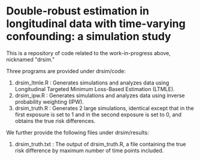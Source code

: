 # Double-robust estimation in longitudinal data with time-varying confounding: a simulation study

This is a repository of code related to the work-in-progress above, nicknamed "drsim."  

Three programs are provided under drsim/code:
  1. drsim_ltmle.R : Generates simulations and analyzes data using Longitudinal Targeted Minimum Loss-Based Estimation (LTMLE).
  2. drsim_ipw.R : Generates simulations and analyzes data using inverse probability weighting (IPW).
  3. drsim_truth.R : Generates 2 large simulations, identical except that in the first exposure is set to 1 and in the second exposure is set to 0, and obtains the true risk differences.
  
We further provide the following files under drsim/results:
  1. drsim_truth.txt : The output of drsim_truth.R, a file containing the true risk difference by maximum number of time points included.
